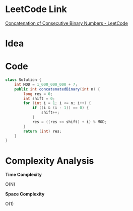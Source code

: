 # LeetCode Link

[Concatenation of Consecutive Binary Numbers - LeetCode](https://leetcode.com/problems/concatenation-of-consecutive-binary-numbers/)

# Idea



# Code

```java
class Solution {
    int MOD = 1_000_000_000 + 7;
    public int concatenatedBinary(int n) {
        long res = 0;
        int shift = 0;
        for (int i = 1; i <= n; i++) {
            if ((i & (i - 1)) == 0) {
                shift++;
            }
            res = ((res << shift) + i) % MOD;
        }
        return (int) res;
    }
}
```

# Complexity Analysis

**Time Complexity**

O(N)

**Space Complexity**

O(1)
